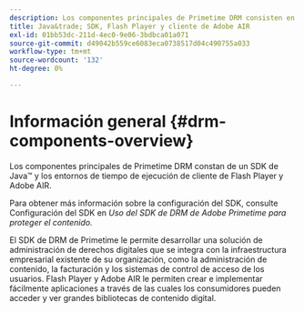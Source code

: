 ```yaml
---
description: Los componentes principales de Primetime DRM consisten en un SDK de Java&trade; y los entornos de tiempo de ejecución de cliente de Flash Player y Adobe AIR.
title: Java&trade; SDK, Flash Player y cliente de Adobe AIR
exl-id: 01bb53dc-211d-4ec0-9e06-3bdbca01a071
source-git-commit: d49042b559ce6083eca0738517d04c490755a033
workflow-type: tm+mt
source-wordcount: '132'
ht-degree: 0%

---
```


# Información general {#drm-components-overview}

Los componentes principales de Primetime DRM constan de un SDK de Java™ y los entornos de tiempo de ejecución de cliente de Flash Player y Adobe AIR.

Para obtener más información sobre la configuración del SDK, consulte Configuración del SDK en *Uso del SDK de DRM de Adobe Primetime para proteger el contenido.*

El SDK de DRM de Primetime le permite desarrollar una solución de administración de derechos digitales que se integra con la infraestructura empresarial existente de su organización, como la administración de contenido, la facturación y los sistemas de control de acceso de los usuarios. Flash Player y Adobe AIR le permiten crear e implementar fácilmente aplicaciones a través de las cuales los consumidores pueden acceder y ver grandes bibliotecas de contenido digital.
